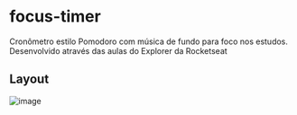 # focus-timer
Cronômetro estilo Pomodoro com música de fundo para foco nos estudos. Desenvolvido através das aulas do Explorer da Rocketseat

## Layout
![image](https://user-images.githubusercontent.com/94807208/167133978-03e01ae7-2e88-4969-99cc-4507f79ead60.png)
